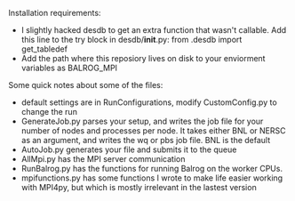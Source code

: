 
Installation requirements:

* I slightly hacked desdb to get an extra function that wasn't callable. Add this line to the try block in desdb/__init__.py:
    from .desdb import get_tabledef
* Add the path where this reposiory lives on disk to your enviorment variables as BALROG_MPI


Some quick notes about some of the files:
* default settings are in RunConfigurations, modify CustomConfig.py to change the run
* GenerateJob.py parses your setup, and writes the job file for your number of nodes and processes per node. It takes either BNL or NERSC as an argument, and writes the wq or pbs job file. BNL is the default
* AutoJob.py generates your file and submits it to the queue
* AllMpi.py has the MPI server communication
* RunBalrog.py has the functions for running Balrog on the worker CPUs.
* mpifunctions.py has some functions I wrote to make life easier working with MPI4py, but which is mostly irrelevant in the lastest version
